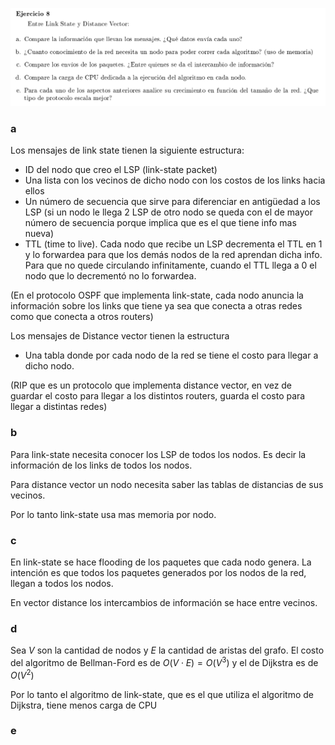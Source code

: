 ![](enunciado.png)

### a

Los mensajes de link state tienen la siguiente estructura:

- ID del nodo que creo el LSP (link-state packet)
- Una lista con los vecinos de dicho nodo con los costos de los links hacia ellos
- Un número de secuencia que sirve para diferenciar en antigüedad a los LSP (si un nodo le llega 2 LSP de otro nodo se queda con el de mayor número de secuencia porque implica que es el que tiene info mas nueva)
- TTL (time to live). Cada nodo que recibe un LSP decrementa el TTL en 1 y lo forwardea para que los demás nodos de la red aprendan dicha info. Para que no quede circulando infinitamente, cuando el TTL llega a 0 el nodo que lo decrementó no lo forwardea.

(En el protocolo OSPF que implementa link-state, cada nodo anuncia la información sobre los links que tiene ya sea que conecta a otras redes como que conecta a otros routers)

Los mensajes de Distance vector tienen la estructura

- Una tabla donde por cada nodo de la red se tiene el costo para llegar a dicho nodo.

(RIP que es un protocolo que implementa distance vector, en vez de guardar el costo para llegar a los distintos routers, guarda el costo para llegar a distintas redes)

### b

Para link-state necesita conocer los LSP de todos los nodos. Es decir la información de los links de todos los nodos.

Para distance vector un nodo necesita saber las tablas de distancias de sus vecinos.

Por lo tanto link-state usa mas memoria por nodo.


### c

En link-state se hace flooding de los paquetes que cada nodo genera. La intención es que todos los paquetes generados por los nodos de la red, llegan a todos los nodos.

En vector distance los intercambios de información se hace entre vecinos.

### d

Sea $V$ son la cantidad de nodos y $E$ la cantidad de aristas del grafo.
El costo del algoritmo de Bellman-Ford es de $O(V \cdot E) = O(V^3)$ y el de Dijkstra es de $O(V^2)$

Por lo tanto el algoritmo de link-state, que es el que utiliza el algoritmo de Dijkstra, tiene menos carga de CPU



### e



